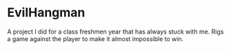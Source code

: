 # EvilHangman
A project I did for a class freshmen year that has always stuck with me. Rigs a game against the player to make it almost impossible to win.
